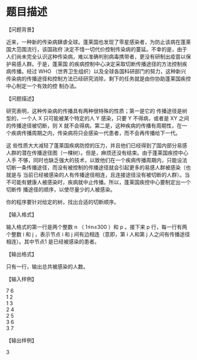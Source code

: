 # 题目描述


<p>
【问题背景】
</p>
<p>
近来，一种新的传染病肆虐全球。蓬莱国也发现了零星感染者，为防止该病在蓬莱国大范围流行，该国政府 决定不惜一切代价控制传染病的蔓延。不幸的是，由于人们尚未完全认识这种传染病，难以准确判别病毒携带者，更没有研制出疫苗以保护易感人群。于是，蓬莱国 的疾病控制中心决定采取切断传播途径的方法控制疾病传播。经过 WHO （世界卫生组织）以及全球各国科研部门的努力，这种新兴传染病的传播途径和控制方法已经研究消除，剩下的任务就是由你协助蓬莱国疾控中心制定一个有效的控 制办法。
</p>
<p>
【问题描述】
</p>
<p>
研究表明，这种传染病的传播具有两种很特殊的性质；第一是它的 传播途径是树型的，一个人 X 只可能被某个特定的人 Y 感染，只要 Y 不得病，或者是 XY 之间的传播途径被切断，则 X 就不会得病。第二是，这种疾病的传播有周期性，在一个疾病传播周期之内，传染病将只会感染一代患者，而不会再传播给下一代。
</p>
<p>
这 些性质大大减轻了蓬莱国疾病防控的压力，并且他们已经得到了国内部分易感人群的潜在传播途径图（一棵树）。但是，麻烦还没有结束。由于蓬莱国疾控中心人手 不够，同时也缺乏强大的技术，以致他们在一个疾病传播周期内，只能设法切断一条传播途径，而没有被控制的传播途径就会引起更多的易感人群被感染（也就是与 当前已经被感染的人有传播途径相连，且连接途径没有被切断的人群）。当不可能有健康人被感染时，疾病就中止传播。所以，蓬莱国疾控中心要制定出一个切断传 播途径的顺序，以使尽量少的人被感染。
</p>
<p>
你的程序要针对给定的树，找出合适的切断顺序。
</p>
<p>
【输入格式】
</p>
<p>
输入格式的第一行是两个整数 n （ 1≤n≤300 ）和 p 。接下来 p 行，每一行有两个整数 i 和 j ，表示节点 i 和 j 间有边相连（意即，第 i 人和第 j 人之间有传播途径相连）。其中节点1 是已经被感染的患者。
</p>
<p>
【输出格式】
</p>
<p>
只有一行，输出总共被感染的人数。
</p>
<p>
【输入样例】
</p>
<p>
7 6<br/>
1 2<br/>
1 3<br/>
2 4<br/>
2 5<br/>
3 6<br/>
3 7
</p>
<p>
【输出样例】
</p>
<p>
3
</p>
